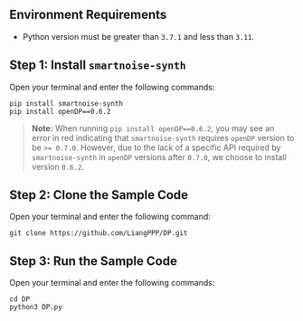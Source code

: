## Environment Requirements

- Python version must be greater than `3.7.1` and less than `3.11`.

## Step 1: Install `smartnoise-synth`

Open your terminal and enter the following commands:
```
pip install smartnoise-synth
pip install openDP==0.6.2
```

> **Note:** When running `pip install openDP==0.6.2`, you may see an error in red indicating that `smartnoise-synth` requires `openDP` version to be `>= 0.7.0`. However, due to the lack of a specific API required by `smartnoise-synth` in `openDP` versions after `0.7.0`, we choose to install version `0.6.2`.

## Step 2: Clone the Sample Code

Open your terminal and enter the following command:
```
git clone https://github.com/LiangPPP/DP.git
```

## Step 3: Run the Sample Code

Open your terminal and enter the following commands:
```
cd DP
python3 DP.py
```
